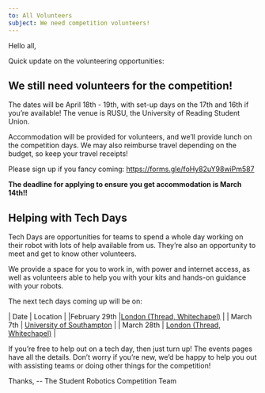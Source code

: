 ```yaml
---
to: All Volunteers
subject: We need competition volunteers!
---
```


Hello all,

Quick update on the volunteering opportunities:

## We still need volunteers for the competition!

The dates will be April 18th - 19th, with set-up days on the 17th and 16th if you’re available! The venue is RUSU, the University of Reading Student Union.

Accommodation will be provided for volunteers, and we’ll provide lunch on the competition days. We may also reimburse travel depending on the budget, so keep your travel receipts!

Please sign up if you fancy coming: https://forms.gle/foHy82uY98wiPm587

**The deadline for applying to ensure you get accommodation is March 14th!!**

## Helping with Tech Days

Tech Days are opportunities for teams to spend a whole day working on their robot with lots of help available from us. They’re also an opportunity to meet and get to know other volunteers.

We provide a space for you to work in, with power and internet access, as well as volunteers able to help you with your kits and hands-on guidance with your robots.

The next tech days coming up will be on:

| Date | Location | 
|February 29th |[London (Thread, Whitechapel)](https://studentrobotics.org/events/sr2020/london-tech-day-february/) |
| March 7th | [University of Southampton](https://studentrobotics.org/events/sr2020/southampton-tech-day-march/) |
| March 28th | [London (Thread, Whitechapel)](https://studentrobotics.org/events/sr2020/london-tech-day-march/) |

If you’re free to help out on a tech day, then just turn up! The events pages have all the details. Don’t worry if you’re new, we’d be happy to help you out with assisting teams or doing other things for the competition!

Thanks,
-- The Student Robotics Competition Team
